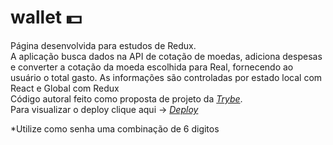 # wallet :dollar:
Página desenvolvida para estudos de Redux.<br>
A aplicação busca dados na API de cotação de moedas, adiciona despesas e converter a cotação da moeda escolhida para Real, fornecendo ao usuário o total gasto. As informações são controladas por estado local com React e Global com Redux <Br>
Código autoral feito como proposta de projeto da _[Trybe](https://www.betrybe.com/)_. <Br>
Para visualizar o deploy clique aqui -> _[Deploy](https://wallet-zeta.vercel.app)_
  
  *Utilize como senha uma combinação de 6 digitos
  
